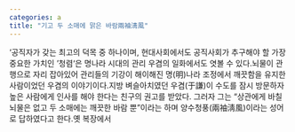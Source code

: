 ```yaml
---
categories: a
title: "기고 두 소매에 맑은 바람兩袖淸風"
---
```

‘공직자가 갖는 최고의 덕목 중 하나이며, 현대사회에서도 공직사회가 추구해야 할 가장 중요한 가치인 ’청렴‘은 명나라 시대의 관리 우겸의 일화에서도 엿볼 수 있다.뇌물이 관행으로 자리 잡아있어 관리들의 기강이 해이해진 명(明)나라 조정에서 깨끗함을 유지한 사람이었던 우겸의 이야기이다.지방 벼슬아치였던 우겸(于謙)이 수도를 잠시 방문하자 높은 사람에게 인사를 해야 한다는 친구의 권고를 받았다. 그러자 그는 “상관에게 바칠 뇌물은 없고 두 소매에는 깨끗한 바람 뿐”이라는 하며 양수청풍(兩袖淸風)이라는 성어로 답하였다고 한다.옛 복장에서
